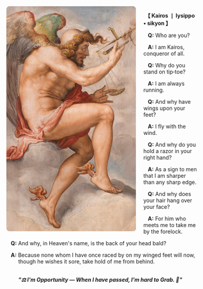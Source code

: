 <img src="/Image/KairosGithub.png" width="342" align="left" style="margin-right: 20px;">  

&nbsp;<b>【 Kairos &nbsp;&VerticalBar;&nbsp; lysippo &bull; sikyon 】</b>  

&nbsp;&nbsp;&nbsp;**Q:** Who are you?  

&nbsp;&nbsp;&nbsp;**A:** I am Kairos, conqueror of all.  

&nbsp;&nbsp;&nbsp;**Q:** Why do you stand on tip‑toe?  

&nbsp;&nbsp;&nbsp;**A:** I am always running.  

&nbsp;&nbsp;&nbsp;**Q:** And why have wings upon your feet?  

&nbsp;&nbsp;&nbsp;**A:** I fly with the wind.  

&nbsp;&nbsp;&nbsp;**Q:** And why do you hold a razor in your right hand?  

&nbsp;&nbsp;&nbsp;**A:** As a sign to men that I am sharper than any sharp edge.  

&nbsp;&nbsp;&nbsp;**Q:** And why does your hair hang over your face?  

&nbsp;&nbsp;&nbsp;**A:** For him who meets me to take me by the forelock.  

&nbsp;&nbsp;&nbsp;**Q:** And why, in Heaven's name, is the back of your head bald?  

&nbsp;&nbsp;&nbsp;**A:** Because none whom I have once raced by on my winged feet will now,     
&nbsp;&nbsp;&nbsp;&nbsp;&nbsp;&nbsp;&nbsp;&nbsp;though he wishes it sore, take hold of me from behind.  
&nbsp;  

&nbsp;&nbsp;&nbsp;&nbsp;&nbsp;&nbsp;&nbsp;&nbsp;***"⚖️ I'm Opportunity — When I have passed, I'm hard to Grab. 🪽"***

<br clear="left">
